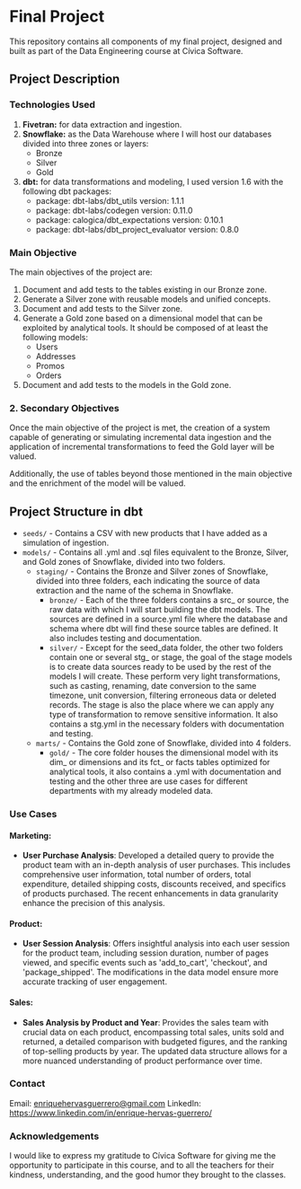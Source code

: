 # **Final Project**

This repository contains all components of my final project, designed and built as part of the Data Engineering course at Cívica Software.

## **Project Description**

### **Technologies Used**

1. **Fivetran:** for data extraction and ingestion.
2. **Snowflake:** as the Data Warehouse where I will host our databases divided into three zones or layers:
    - Bronze
    - Silver
    - Gold
3. **dbt:** for data transformations and modeling, I used version 1.6 with the following dbt packages:
    - package: dbt-labs/dbt_utils version: 1.1.1
    - package: dbt-labs/codegen version: 0.11.0
    - package: calogica/dbt_expectations version: 0.10.1
    - package: dbt-labs/dbt_project_evaluator version: 0.8.0

### **Main Objective**

The main objectives of the project are:

1. Document and add tests to the tables existing in our Bronze zone.
2. Generate a Silver zone with reusable models and unified concepts.
3. Document and add tests to the Silver zone.
4. Generate a Gold zone based on a dimensional model that can be exploited by analytical tools. It should be composed of at least the following models:
    - Users
    - Addresses
    - Promos
    - Orders
5. Document and add tests to the models in the Gold zone.

### 2. **Secondary Objectives**

Once the main objective of the project is met, the creation of a system capable of generating or simulating incremental data ingestion and the application of incremental transformations to feed the Gold layer will be valued.

Additionally, the use of tables beyond those mentioned in the main objective and the enrichment of the model will be valued.

## **Project Structure in dbt**

- `seeds/` - Contains a CSV with new products that I have added as a simulation of ingestion.
- `models/` - Contains all .yml and .sql files equivalent to the Bronze, Silver, and Gold zones of Snowflake, divided into two folders.
    - `staging/` - Contains the Bronze and Silver zones of Snowflake, divided into three folders, each indicating the source of data extraction and the name of the schema in Snowflake.
        - `bronze/` - Each of the three folders contains a src_ or source, the raw data with which I will start building the dbt models. The sources are defined in a source.yml file where the database and schema where dbt will find these source tables are defined. It also includes testing and documentation.
        - `silver/` - Except for the seed_data folder, the other two folders contain one or several stg_ or stage, the goal of the stage models is to create data sources ready to be used by the rest of the models I will create. These perform very light transformations, such as casting, renaming, date conversion to the same timezone, unit conversion, filtering erroneous data or deleted records. The stage is also the place where we can apply any type of transformation to remove sensitive information. It also contains a stg.yml in the necessary folders with documentation and testing.
    - `marts/` - Contains the Gold zone of Snowflake, divided into 4 folders.
        - `gold/` - The core folder houses the dimensional model with its dim_ or dimensions and its fct_ or facts tables optimized for analytical tools, it also contains a .yml with documentation and testing and the other three are use cases for different departments with my already modeled data.


### Use Cases

#### Marketing:
- **User Purchase Analysis**: Developed a detailed query to provide the product team with an in-depth analysis of user purchases. This includes comprehensive user information, total number of orders, total expenditure, detailed shipping costs, discounts received, and specifics of products purchased. The recent enhancements in data granularity enhance the precision of this analysis.

#### Product:
- **User Session Analysis**: Offers insightful analysis into each user session for the product team, including session duration, number of pages viewed, and specific events such as 'add_to_cart', 'checkout', and 'package_shipped'. The modifications in the data model ensure more accurate tracking of user engagement.

#### Sales:
- **Sales Analysis by Product and Year**: Provides the sales team with crucial data on each product, encompassing total sales, units sold and returned, a detailed comparison with budgeted figures, and the ranking of top-selling products by year. The updated data structure allows for a more nuanced understanding of product performance over time.


### **Contact**
Email: enriquehervasguerrero@gmail.com
LinkedIn: https://www.linkedin.com/in/enrique-hervas-guerrero/


### **Acknowledgements**
I would like to express my gratitude to Cívica Software for giving me the opportunity to participate in this course, and to all the teachers for their kindness, understanding, and the good humor they brought to the classes.
